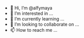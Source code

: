 - 👋 Hi, I’m @alfymaya
- 👀 I’m interested in ...
- 🌱 I’m currently learning ...
- 💞️ I’m looking to collaborate on ...
- 📫 How to reach me ...

<!---
alfymaya/alfymaya is a ✨ special ✨ repository because its `README.md` (this file) appears on your GitHub profile.
You can click the Preview link to take a look at your changes.
--->
